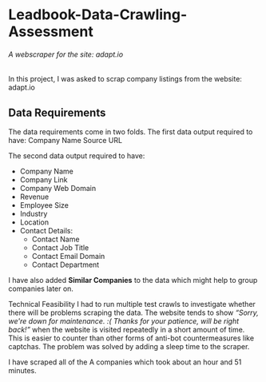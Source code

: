 # Leadbook-Data-Crawling-Assessment
###### A webscraper for the site: adapt.io

In this project, I was asked to scrap company listings from the website: adapt.io

## Data Requirements

The data requirements come in two folds. The first data output required to have:
Company Name
Source URL

The second data output required to have:
- Company Name
- Company Link
- Company Web Domain
- Revenue
- Employee Size
- Industry
- Location
- Contact Details:
    - Contact Name
    - Contact Job Title
    - Contact Email Domain
    - Contact Department

I have also added **Similar Companies** to the data which might help to group companies later on.

Technical Feasibility
I had to run multiple test crawls to investigate whether there will be problems scraping the data. The website tends to show *“Sorry, we're down for maintenance. :( Thanks for your patience, will be right back!”* when the website is visited repeatedly in a short amount of time. This is easier to counter than other forms of anti-bot countermeasures like captchas. The problem was solved by adding a sleep time to the scraper.

I have scraped all of the A companies which took about an hour and 51 minutes.


